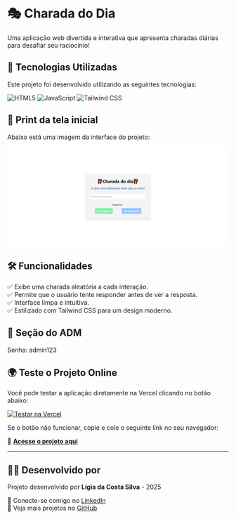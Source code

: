# 🎭 Charada do Dia

Uma aplicação web divertida e interativa que apresenta charadas diárias para desafiar seu raciocínio!  

## 🚀 Tecnologias Utilizadas  

Este projeto foi desenvolvido utilizando as seguintes tecnologias:  

![HTML5](https://img.shields.io/badge/HTML5-E34F26?style=for-the-badge&logo=html5&logoColor=white)  ![JavaScript](https://img.shields.io/badge/JavaScript-F7DF1E?style=for-the-badge&logo=javascript&logoColor=black)  ![Tailwind CSS](https://img.shields.io/badge/Tailwind_CSS-38B2AC?style=for-the-badge&logo=tailwind-css&logoColor=white)  

## 📸 Print da tela inicial 

Abaixo está uma imagem da interface do projeto:  

![Charada do Dia](telainicial.png)  

## 🛠 Funcionalidades  

✅ Exibe uma charada aleatória a cada interação.  
✅ Permite que o usuário tente responder antes de ver a resposta.  
✅ Interface limpa e intuitiva.  
✅ Estilizado com Tailwind CSS para um design moderno.  

## 🔐 Seção do ADM

Senha: admin123
  
## 🌍 Teste o Projeto Online  

Você pode testar a aplicação diretamente na Vercel clicando no botão abaixo:  

[![Testar na Vercel](https://img.shields.io/badge/Testar%20na%20Vercel-000000?style=for-the-badge&logo=vercel&logoColor=white)](https://api-charadas-six.vercel.app)  

Se o botão não funcionar, copie e cole o seguinte link no seu navegador:  

🔗 **[Acesse o projeto aqui](https://api-charadas-six.vercel.app)**  

---

## 👨‍💻 Desenvolvido por  

Projeto desenvolvido por **Lígia da Costa Silva**  - 2025

🔗 Conecte-se comigo no [LinkedIn](www.linkedin.com/in/lígia-costa-16080118b)  
📂 Veja mais projetos no [GitHub](https://github.com/Ligia-Costa)  

